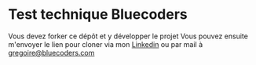 # Test technique Bluecoders

Vous devez forker ce dépôt et y développer le projet
Vous pouvez ensuite m'envoyer le lien pour cloner via mon [Linkedin](https://www.linkedin.com/in/gregoireballot/) ou par mail à gregoire@bluecoders.com